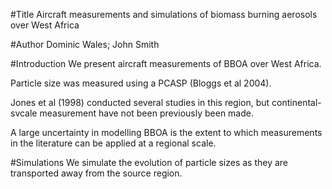 #Title
Aircraft measurements and simulations of biomass burning aerosols over West Africa

#Author
Dominic Wales; John Smith

#Introduction
We present aircraft measurements of BBOA over West Africa.

Particle size was measured using a PCASP (Bloggs et al 2004).

Jones et al (1998) conducted several studies in this region, but continental-svcale measurement have not been previously been made.

A large uncertainty in modelling BBOA is the extent to which measurements in the literature can be applied at a regional scale.

#Simulations
We simulate the evolution of particle sizes as they are transported away from the source region.
